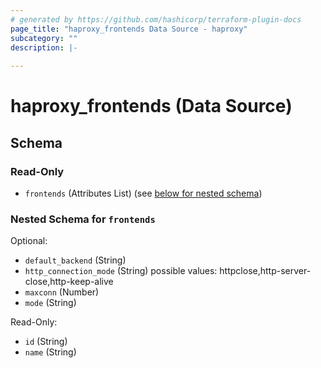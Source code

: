 ```yaml
---
# generated by https://github.com/hashicorp/terraform-plugin-docs
page_title: "haproxy_frontends Data Source - haproxy"
subcategory: ""
description: |-
  
---
```


# haproxy_frontends (Data Source)





<!-- schema generated by tfplugindocs -->
## Schema

### Read-Only

- `frontends` (Attributes List) (see [below for nested schema](#nestedatt--frontends))

<a id="nestedatt--frontends"></a>
### Nested Schema for `frontends`

Optional:

- `default_backend` (String)
- `http_connection_mode` (String) possible values: httpclose,http-server-close,http-keep-alive
- `maxconn` (Number)
- `mode` (String)

Read-Only:

- `id` (String)
- `name` (String)


